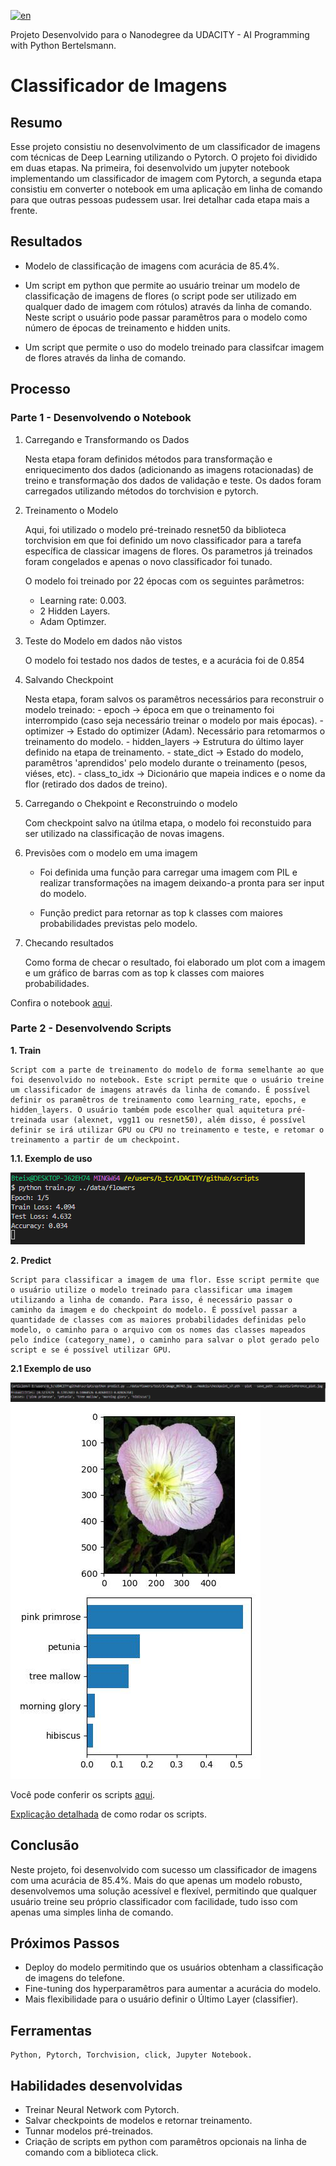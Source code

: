 [![en](https://img.shields.io/badge/lang-en-red.svg)](README.en.md)

Projeto Desenvolvido para o Nanodegree da UDACITY - AI Programming with Python Bertelsmann.

# Classificador de Imagens

## Resumo

Esse projeto consistiu no desenvolvimento de um classificador de imagens com técnicas de Deep Learning utilizando o Pytorch. O projeto foi dividido em duas etapas. Na primeira, foi desenvolvido um jupyter notebook implementando um classificador de imagem com Pytorch, a segunda etapa consistiu em converter o notebook em uma aplicação em linha de comando para que outras pessoas pudessem usar. Irei detalhar cada etapa mais a frente.

## Resultados

- Modelo de classificação de imagens com acurácia de 85.4%.

- Um script em python que permite ao usuário treinar um modelo de classificação de imagens de flores (o script pode ser utilizado em qualquer dado de imagem com rótulos) através da linha de comando. Neste script o usuário pode passar paramêtros para o modelo como número de épocas de treinamento e hidden units.

- Um script que permite o uso do modelo treinado para classifcar imagem de flores através da linha de comando.

## Processo

### Parte 1 - Desenvolvendo o Notebook

1. Carregando e Transformando os Dados

    Nesta etapa foram definidos métodos para transformação e enriquecimento dos dados (adicionando as imagens rotacionadas) de treino e transformação dos dados de validação e teste.
    Os dados foram carregados utilizando métodos do torchvision e pytorch.

2. Treinamento o Modelo

    Aqui, foi utilizado o modelo pré-treinado resnet50 da biblioteca torchvision em que foi definido um novo classificador para a tarefa específica de classicar imagens de flores.
    Os parametros já treinados foram congelados e apenas o novo classificador foi tunado.

    O modelo foi treinado por 22 épocas com os seguintes parâmetros:

    - Learning rate: 0.003.
    - 2 Hidden Layers.
    - Adam Optimzer.


3. Teste do Modelo em dados não vistos

    O modelo foi testado nos dados de testes, e a acurácia foi de 0.854 

4. Salvando Checkpoint

    Nesta etapa, foram salvos os paramêtros necessários para reconstruir o modelo treinado:
        - epoch -> época em que o treinamento foi interrompido (caso seja necessário treinar o modelo por mais épocas).
        - optimizer -> Estado do optimizer (Adam). Necessário para retomarmos o treinamento do modelo.
        - hidden_layers -> Estrutura do último layer definido na etapa de treinamento. 
        - state_dict -> Estado do modelo, paramêtros 'aprendidos' pelo modelo durante o treinamento (pesos, viéses, etc).
        - class_to_idx -> Dicionário que mapeia indices e o nome da flor (retirado dos dados de treino).
        

5. Carregando o Chekpoint e Reconstruindo o modelo

    Com checkpoint salvo na útilma etapa, o modelo foi reconstuido para ser utilizado na classificação de novas imagens.

6. Previsões com o modelo em uma imagem

    - Foi definida  uma função para carregar uma imagem com PIL e realizar transformações na imagem deixando-a pronta para ser input do modelo.

    - Função predict para retornar as top k classes com maiores probabilidades previstas pelo modelo.

7. Checando resultados

    Como forma de checar o resultado, foi elaborado um plot com a imagem e um gráfico de barras com as top k classes com maiores probabilidades. 

Confira o notebook [aqui](notebooks/Image%20Classifier%20Project2.ipynb).

### Parte 2 - Desenvolvendo Scripts

**1. Train**

    Script com a parte de treinamento do modelo de forma semelhante ao que foi desenvolvido no notebook. Este script permite que o usuário treine um classificador de imagens através da linha de comando. É possível definir os paramêtros de treinamento como learning_rate, epochs, e hidden_layers. O usuário também pode escolher qual aquitetura pré-treinada usar (alexnet, vgg11 ou resnet50), além disso, é possível definir se irá utilizar GPU ou CPU no treinamento e teste, e retomar o treinamento a partir de um checkpoint.

**1.1. Exemplo de uso**

<img src='assets/training.png'/>


**2. Predict**

    Script para classificar a imagem de uma flor. Esse script permite que o usuário utilize o modelo treinado para classificar uma imagem utilizando a linha de comando. Para isso, é necessário passar o caminho da imagem e do checkpoint do modelo. É possível passar a quantidade de classes com as maiores probabilidades definidas pelo modelo, o caminho para o arquivo com os nomes das classes mapeados pelo índice (category_name), o caminho para salvar o plot gerado pelo script e se é possível utilizar GPU.

**2.1 Exemplo de uso**

<img src='assets/predict.png'/>

<img src='assets/inference_plot.jpg'/>

Você pode conferir os scripts [aqui](scripts).

[Explicação detalhada](scripts/README.md) de como rodar os scripts.

## Conclusão

Neste projeto, foi desenvolvido com sucesso um classificador de imagens com uma acurácia de 85.4%. Mais do que apenas um modelo robusto, desenvolvemos uma solução acessível e flexível, permitindo que qualquer usuário treine seu próprio classificador com facilidade, tudo isso com apenas uma simples linha de comando.

## Próximos Passos 

- Deploy do modelo permitindo que os usuários obtenham a classificação de imagens do telefone.
- Fine-tuning dos hyperparamêtros para aumentar a acurácia do modelo.
- Mais flexibilidade para o usuário definir o Último Layer (classifier).

## Ferramentas
    Python, Pytorch, Torchvision, click, Jupyter Notebook.

## Habilidades desenvolvidas
- Treinar Neural Network com Pytorch.
- Salvar checkpoints de modelos e retornar treinamento. 
- Tunnar modelos pré-treinados.
- Criação de scripts em python com paramêtros opcionais na linha de comando com a biblioteca click.



